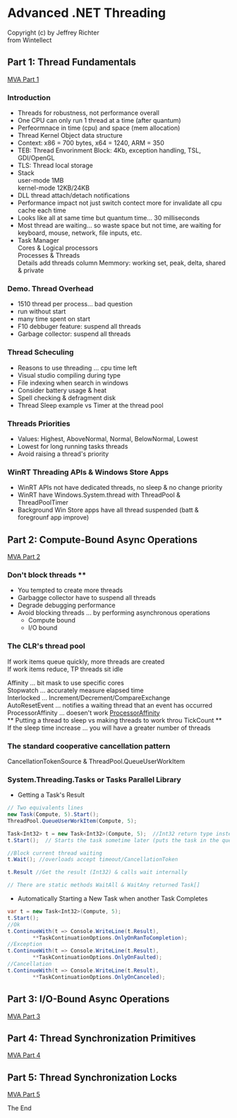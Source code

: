 # Advanced .NET Threading  
Copyright (c) by Jeffrey Richter  
from Wintellect

## Part 1: Thread Fundamentals
[MVA Part 1](https://mva.microsoft.com/en-us/training-courses/advanced--net-threading-part-1-thread-fundamentals-16656)  

### Introduction

* Threads for robustness, not performance overall  
* One CPU can only run 1 thread at a time (after quantum)
* Perfeormnace in time (cpu) and space (mem allocation)  
* Thread Kernel Object data structure
* Context: x86 = 700 bytes, x64 = 1240, ARM = 350
* TEB: Thread Envorinment Block: 4Kb, exception handling, TSL, GDI/OpenGL
* TLS: Thread local storage
* Stack  
   user-mode 1MB  
   kernel-mode 12KB/24KB  
* DLL thread attach/detach notifications  
* Performance impact not just switch contect more for invalidate all cpu cache each time
* Looks like all at same time but quantum time... 30 milliseconds
* Most thread are waiting... so waste space but not time, are waiting for  
   keyboard, mouse, network, file inputs, etc.  
* Task Manager  
   Cores & Logical processors  
   Processes & Threads  
   Details add threads column
   Memmory: working set, peak, delta, shared & private 

### Demo. Thread Overhead

* 1510 thread per process... bad question
* run without start
* many time spent on start
* F10 debbuger feature: suspend all threads
* Garbage collector: suspend all threads

### Thread Scheculing

* Reasons to use threading ... cpu time left
* Visual studio compiling during type
* File indexing when search in windows 
* Consider battery usage & heat 
* Spell checking & defragment disk
* Thread Sleep example vs Timer at the thread pool

### Threads Priorities

* Values: Highest, AboveNormal, Normal, BelowNormal, Lowest
* Lowest for long running tasks threads
* Avoid raising a thread's priority

### WinRT Threading APIs & Windows Store Apps

* WinRT APIs not have dedicated threads, no sleep & no change priority
* WinRT have Windows.System.thread with ThreadPool & ThreadPoolTimer
* Background Win Store apps have all thread suspended (batt & foregrounf app improve)


## Part 2: Compute-Bound Async Operations  
[MVA Part 2](https://mva.microsoft.com/en-US/training-courses/advanced-net-threading-part-2-computebound-async-operations-16658?l=fG7K1fitC_2206218965)  

### Don't block threads **  
* You tempted to create more threads  
* Garbagge collector have to suspend all threads  
* Degrade debugging performance  
* Avoid blocking threads ... by performing asynchronous operations  
	* Compute bound  
	* I/O bound

### The CLR's thread pool  

If work items queue quickly, more threads are created  
If work items reduce, TP threads sit idle  

Affinity ... bit mask to use specific cores  
Stopwatch ... accurately measure elapsed time  
Interlocked ... Increment/Decrement/CompareExchange  
AutoResetEvent ... notifies a waiting thread that an event has occurred  
ProcessorAffinity ...  doesen't work
[ProcessorAffinity](https://stackoverflow.com/questions/2510593/how-can-i-set-processor-affinity-in-net)  
** Putting a thread to sleep vs making threads to work throu TickCount **  
If the sleep time increase ... you will have a greater number of threads  

### The standard cooperative cancellation pattern  
CancellationTokenSource & ThreadPool.QueueUserWorkItem

### System.Threading.Tasks or Tasks Parallel Library  

* Getting a Task's Result  

```csharp
// Two equivalents lines
new Task(Compute, 5).Start();
ThreadPool.QueueUserWorkItem(Compute, 5);

Task<Int32> t = new Task<Int32>(Compute, 5);  //Int32 return type instead of void  
t.Start();  // Starts the task sometime later (puts the task in the queue)

//Block current thread waiting
t.Wait(); //overloads accept timeout/CancellationToken

t.Result //Get the result (Int32) & calls wait internally

// There are static methods WaitAll & WaitAny returned Task[]
```

* Automatically Starting a New Task when another Task Completes

```csharp
var t = new Task<Int32>(Compute, 5);
t.Start();
//Ok
t.ContinueWith(t => Console.WriteLine(t.Result),
		**TaskContinuationOptions.OnlyOnRanToCompletion);
//Exception
t.ContinueWith(t => Console.WriteLine(t.Result),
		**TaskContinuationOptions.OnlyOnFaulted);
//Cancellation
t.ContinueWith(t => Console.WriteLine(t.Result),
		**TaskContinuationOptions.OnlyOnCanceled);
```
















## Part 3: I/O-Bound Async Operations  
[MVA Part 3](https://mva.microsoft.com/en-US/training-courses/advanced-net-threading-part-3-iobound-async-operations-16659?l=DLvEmkitC_4406218965)  


## Part 4: Thread Synchronization Primitives  
[MVA Part 4](https://mva.microsoft.com/en-US/training-courses/advanced-net-threading-part-4-thread-synchronization-primitives-16660?l=1oGCZnitC_8406218965)  


## Part 5: Thread Synchronization Locks
[MVA Part 5](https://mva.microsoft.com/en-US/training-courses/advanced-net-threading-part-5-thread-synchronization-locks-16661?l=A3VXnpitC_9006218965)  


The End